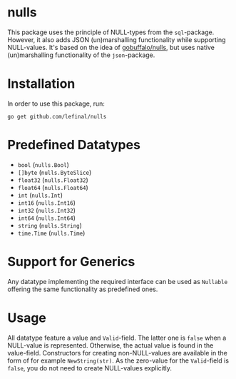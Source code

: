 # nulls

This package uses the principle of NULL-types from the `sql`-package. However, it also adds JSON (un)marshalling
functionality while supporting NULL-values.
It's based on the idea of [gobuffalo/nulls](https://github.com/gobuffalo/nulls), but uses native (un)marshalling
functionality of the `json`-package.

# Installation

In order to use this package, run:

```shell
go get github.com/lefinal/nulls
```

# Predefined Datatypes

- `bool` (`nulls.Bool`)
- `[]byte` (`nulls.ByteSlice`)
- `float32` (`nulls.Float32`)
- `float64` (`nulls.Float64`)
- `int` (`nulls.Int`)
- `int16` (`nulls.Int16`)
- `int32` (`nulls.Int32`)
- `int64` (`nulls.Int64`)
- `string` (`nulls.String`)
- `time.Time` (`nulls.Time`)

# Support for Generics

Any datatype implementing the required interface can be used as `Nullable` offering the same functionality as predefined
ones.

# Usage

All datatype feature a value and `Valid`-field. The latter one is `false` when a NULL-value is represented. Otherwise,
the actual value is found in the value-field. Constructors for creating non-NULL-values are available in the form of for
example `NewString(str)`. As the zero-value for the `Valid`-field is `false`, you do not need to create NULL-values
explicitly.